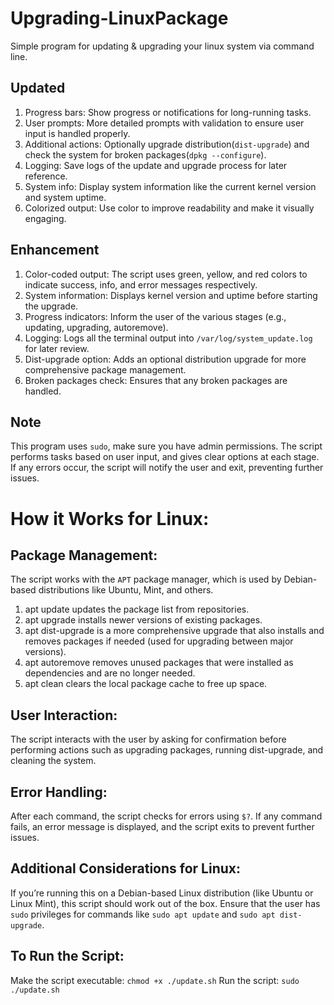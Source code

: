 # Upgrading-LinuxPackage
  Simple program for updating & upgrading your linux system via command line.

## Updated
  1) Progress bars: Show progress or notifications for long-running tasks.
  2) User prompts: More detailed prompts with validation to ensure user input is handled properly.
  3) Additional actions: Optionally upgrade distribution(`dist-upgrade`) and check the system for broken packages(`dpkg --configure`).
  4) Logging: Save logs of the update and upgrade process for later reference.
  5) System info: Display system information like the current kernel version and system uptime.
  6) Colorized output: Use color to improve readability and make it visually engaging.

## Enhancement
  1) Color-coded output: The script uses green, yellow, and red colors to indicate success, info, and error messages respectively.
  2) System information: Displays kernel version and uptime before starting the upgrade.
  3) Progress indicators: Inform the user of the various stages (e.g., updating, upgrading, autoremove).
  4) Logging: Logs all the terminal output into `/var/log/system_update.log` for later review.
  5) Dist-upgrade option: Adds an optional distribution upgrade for more comprehensive package management.
  6) Broken packages check: Ensures that any broken packages are handled.

## Note
  This program uses `sudo`, make sure you have admin permissions.
  The script performs tasks based on user input, and gives clear options at each stage.
  If any errors occur, the script will notify the user and exit, preventing further issues.

# How it Works for Linux:

## Package Management: 
  The script works with the `APT` package manager, which is used by Debian-based distributions like Ubuntu, Mint, and others.
  1) apt update updates the package list from repositories.
  2) apt upgrade installs newer versions of existing packages.
  3) apt dist-upgrade is a more comprehensive upgrade that also installs and removes packages if needed (used for upgrading between major versions).
  4) apt autoremove removes unused packages that were installed as dependencies and are no longer needed.
  5) apt clean clears the local package cache to free up space.

## User Interaction:
  The script interacts with the user by asking for confirmation before performing actions such as upgrading packages, running dist-upgrade, and cleaning the system.

## Error Handling: 
  After each command, the script checks for errors using `$?`. If any command fails, an error message is displayed, and the script exits to prevent further issues.

## Additional Considerations for Linux:
  If you’re running this on a Debian-based Linux distribution (like Ubuntu or Linux Mint), this script should work out of the box.
  Ensure that the user has `sudo` privileges for commands like `sudo apt update` and `sudo apt dist-upgrade`.

## To Run the Script:
  Make the script executable:
    `chmod +x ./update.sh`
  Run the script:
    `sudo ./update.sh`
